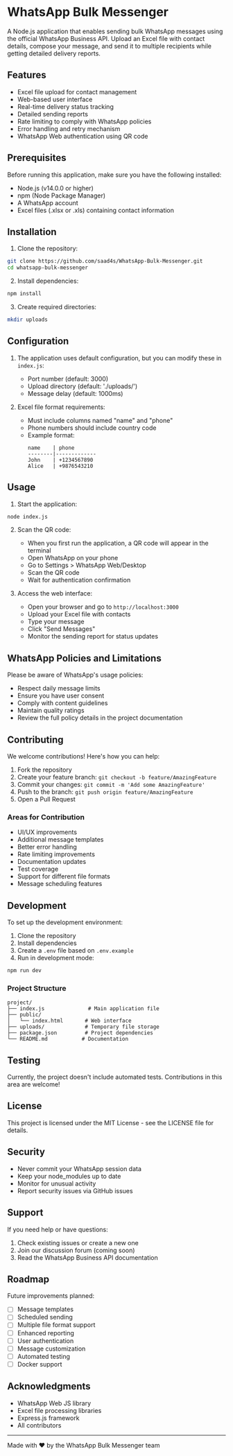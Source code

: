 # WhatsApp Bulk Messenger

A Node.js application that enables sending bulk WhatsApp messages using the official WhatsApp Business API. Upload an Excel file with contact details, compose your message, and send it to multiple recipients while getting detailed delivery reports.

## Features

- Excel file upload for contact management
- Web-based user interface
- Real-time delivery status tracking
- Detailed sending reports
- Rate limiting to comply with WhatsApp policies
- Error handling and retry mechanism
- WhatsApp Web authentication using QR code

## Prerequisites

Before running this application, make sure you have the following installed:
- Node.js (v14.0.0 or higher)
- npm (Node Package Manager)
- A WhatsApp account
- Excel files (.xlsx or .xls) containing contact information

## Installation

1. Clone the repository:
```bash
git clone https://github.com/saad4s/WhatsApp-Bulk-Messenger.git
cd whatsapp-bulk-messenger
```

2. Install dependencies:
```bash
npm install
```

3. Create required directories:
```bash
mkdir uploads
```

## Configuration

1. The application uses default configuration, but you can modify these in `index.js`:
   - Port number (default: 3000)
   - Upload directory (default: './uploads/')
   - Message delay (default: 1000ms)

2. Excel file format requirements:
   - Must include columns named "name" and "phone"
   - Phone numbers should include country code
   - Example format:
     ```
     name    | phone
     --------|-------------
     John    | +1234567890
     Alice   | +9876543210
     ```

## Usage

1. Start the application:
```bash
node index.js
```

2. Scan the QR code:
   - When you first run the application, a QR code will appear in the terminal
   - Open WhatsApp on your phone
   - Go to Settings > WhatsApp Web/Desktop
   - Scan the QR code
   - Wait for authentication confirmation

3. Access the web interface:
   - Open your browser and go to `http://localhost:3000`
   - Upload your Excel file with contacts
   - Type your message
   - Click "Send Messages"
   - Monitor the sending report for status updates

## WhatsApp Policies and Limitations

Please be aware of WhatsApp's usage policies:
- Respect daily message limits
- Ensure you have user consent
- Comply with content guidelines
- Maintain quality ratings
- Review the full policy details in the project documentation

## Contributing

We welcome contributions! Here's how you can help:

1. Fork the repository
2. Create your feature branch: `git checkout -b feature/AmazingFeature`
3. Commit your changes: `git commit -m 'Add some AmazingFeature'`
4. Push to the branch: `git push origin feature/AmazingFeature`
5. Open a Pull Request

### Areas for Contribution

- UI/UX improvements
- Additional message templates
- Better error handling
- Rate limiting improvements
- Documentation updates
- Test coverage
- Support for different file formats
- Message scheduling features

## Development

To set up the development environment:

1. Clone the repository
2. Install dependencies
3. Create a `.env` file based on `.env.example`
4. Run in development mode:
```bash
npm run dev
```

### Project Structure

```
project/
├── index.js              # Main application file
├── public/              
│   └── index.html       # Web interface
├── uploads/             # Temporary file storage
├── package.json         # Project dependencies
└── README.md           # Documentation
```

## Testing

Currently, the project doesn't include automated tests. Contributions in this area are welcome!

## License

This project is licensed under the MIT License - see the LICENSE file for details.

## Security

- Never commit your WhatsApp session data
- Keep your node_modules up to date
- Monitor for unusual activity
- Report security issues via GitHub issues

## Support

If you need help or have questions:
1. Check existing issues or create a new one
2. Join our discussion forum (coming soon)
3. Read the WhatsApp Business API documentation

## Roadmap

Future improvements planned:
- [ ] Message templates
- [ ] Scheduled sending
- [ ] Multiple file format support
- [ ] Enhanced reporting
- [ ] User authentication
- [ ] Message customization
- [ ] Automated testing
- [ ] Docker support

## Acknowledgments

- WhatsApp Web JS library
- Excel file processing libraries
- Express.js framework
- All contributors

---
Made with ❤️ by the WhatsApp Bulk Messenger team
